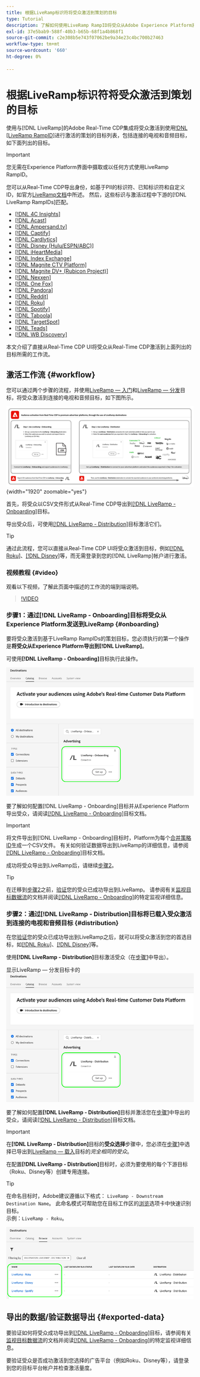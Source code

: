 ```yaml
---
title: 根据LiveRamp标识符将受众激活到策划的目标
type: Tutorial
description: 了解如何使用LiveRamp RampID将受众从Adobe Experience Platform激活到连接的电视和音频目标以及其他集成。
exl-id: 37e5bab9-588f-40b3-b65b-68f1a4b868f1
source-git-commit: c2e308b5e743f07062be9a34e23c4bc700b27463
workflow-type: tm+mt
source-wordcount: '660'
ht-degree: 0%

---
```


# 根据LiveRamp标识符将受众激活到策划的目标

使用与[!DNL LiveRamp]的Adobe Real-Time CDP集成将受众激活到使用[!DNL [LiveRamp RampID]](https://docs.liveramp.com/connect/en/interpreting-rampid,-liveramp-s-people-based-identifier.html)进行激活的策划的目标列表，包括连接的电视和音频目标，如下面列出的目标。

>[!IMPORTANT]
>
>您无需在Experience Platform界面中摄取或以任何方式使用LiveRamp RampID。
>
> 您可以从Real-Time CDP导出身份，如基于PII的标识符、已知标识符和自定义ID，如官方[LiveRamp文档](https://docs.liveramp.com/connect/en/identity-and-identifier-terms-and-concepts.html#known-identifiers)中所述。 然后，这些标识与激活过程中下游的[!DNL LiveRamp RampIDs]匹配。


* [[!DNL 4C Insights]](#insights)
* [[!DNL Acast]](#acast)
* [[!DNL Ampersand.tv]](#ampersand-tv)
* [[!DNL Captify]](#captify)
* [[!DNL Cardlytics]](#cardlytics)
* [[!DNL Disney (Hulu/ESPN/ABC)]](#disney)
* [[!DNL iHeartMedia]](#iheartmedia)
* [[!DNL Index Exchange]](#index-exchange)
* [[!DNL Magnite CTV Platform]](#magnite)
* [[!DNL Magnite DV+ (Rubicon Project)]](#magnite-dv)
* [[!DNL Nexxen]](#nexxen)
* [[!DNL One Fox]](#fox)
* [[!DNL Pandora]](#pandora)
* [[!DNL Reddit]](#reddit)
* [[!DNL Roku]](#roku)
* [[!DNL Spotify]](#spotify)
* [[!DNL Taboola]](#taboola)
* [[!DNL TargetSpot]](#targetspot)
* [[!DNL Teads]](#teads)
* [[!DNL WB Discovery]](#wb-discovery)

本文介绍了直接从Real-Time CDP UI将受众从Real-Time CDP激活到上面列出的目标所需的工作流。

## 激活工作流 {#workflow}

您可以通过两个步骤的流程，并使用[LiveRamp — 入门](../catalog/advertising/liveramp-onboarding.md)和[LiveRamp — 分发](../catalog/advertising/liveramp-distribution.md)目标，将受众激活到连接的电视和音频目标，如下图所示。

![显示通过LiveRamp将受众从Real-Time CDP激活到策划目标的工作流的图表。](../assets/ui/activate-curated-destinations-liveramp/workflow-diagram.png){width="1920" zoomable="yes"}

首先，将受众以CSV文件形式从Real-Time CDP导出到[[!DNL LiveRamp - Onboarding]](../catalog/advertising/liveramp-onboarding.md)目标。

导出受众后，可使用[[!DNL LiveRamp - Distribution]](../catalog/advertising/liveramp-distribution.md)目标激活它们。

>[!TIP]
>
>通过此流程，您可以直接从Real-Time CDP UI将受众激活到目标，例如[[!DNL Roku]](../catalog/advertising/liveramp-distribution.md#roku)、[[!DNL Disney]](../catalog/advertising/liveramp-distribution.md#disney)等，而无需登录到您的[!DNL LiveRamp]帐户进行激活。

### 视频教程 {#video}

观看以下视频，了解此页面中描述的工作流的端到端说明。

>[!VIDEO](https://video.tv.adobe.com/v/3425367)

### 步骤1：通过[!DNL LiveRamp - Onboarding]目标将受众从Experience Platform发送到LiveRamp {#onboarding}

要将受众激活到基于LiveRamp RampIDs的策划目标，您必须执行的第一个操作是&#x200B;**将受众从Experience Platform导出到[!DNL LiveRamp]**。

可使用&#x200B;**[!DNL LiveRamp - Onboarding]**&#x200B;目标执行此操作。

![显示LiveRamp — 登录目标卡的Experience PlatformUI图像](../assets/ui/activate-curated-destinations-liveramp/liveramp-onboarding-catalog.png)

要了解如何配置[!DNL LiveRamp - Onboarding]目标并从Experience Platform导出受众，请阅读[[!DNL LiveRamp - Onboarding]](../catalog/advertising/liveramp-onboarding.md)目标文档。

>[!IMPORTANT]
>
>将文件导出到[!DNL LiveRamp - Onboarding]目标时，Platform为每个[合并策略ID](../../profile/merge-policies/overview.md)生成一个CSV文件。 有关如何验证数据导出到LiveRamp的详细信息，请参阅[[!DNL LiveRamp - Onboarding]](../catalog/advertising/liveramp-onboarding.md)目标文档。


成功将受众导出到LiveRamp后，请继续[步骤2](#distribution)。

>[!TIP]
>
>在迁移到[步骤2](#distribution)之前，[验证](../catalog/advertising/liveramp-onboarding.md#exported-data)您的受众已成功导出到LiveRamp。 请参阅有关[监视目标数据流](../../dataflows/ui/monitor-destinations.md#dataflow-runs-for-batch-destinations)的文档并阅读[[!DNL LiveRamp - Onboarding]](../catalog/advertising/liveramp-onboarding.md#exported-data)的特定监视详细信息。

### 步骤2：通过[!DNL LiveRamp - Distribution]目标将已载入受众激活到连接的电视和音频目标 {#distribution}

在您[验证](../catalog/advertising/liveramp-onboarding.md#exported-data)您的受众已成功导出到LiveRamp之后，就可以将受众激活到您的首选目标，如[[!DNL Roku]](../catalog/advertising/liveramp-distribution.md#roku)、[[!DNL Disney]](../catalog/advertising/liveramp-distribution.md#disney)等。

使用&#x200B;**[!DNL LiveRamp - Distribution]**&#x200B;目标激活受众（在[步骤1](#onboarding)中导出）。

显示LiveRamp — 分发目标卡的![Experience PlatformUI图像](../assets/ui/activate-curated-destinations-liveramp/liveramp-distribution-catalog.png)

要了解如何配置&#x200B;**[!DNL LiveRamp - Distribution]**&#x200B;目标并激活您在[步骤1](#onboarding)中导出的受众，请阅读[[!DNL LiveRamp - Distribution]](../catalog/advertising/liveramp-distribution.md)目标文档。

>[!IMPORTANT]
>
>在&#x200B;**[!DNL LiveRamp - Distribution]**&#x200B;目标的&#x200B;**受众选择**&#x200B;步骤中，您必须在[步骤1](#onboarding)中选择已导出到[LiveRamp — 载入](../catalog/advertising/liveramp-onboarding.md)目标的&#x200B;*完全相同的受众*。

在配置&#x200B;**[!DNL LiveRamp - Distribution]**&#x200B;目标时，必须为要使用的每个下游目标（Roku、Disney等）创建专用连接。

>[!TIP]
>
>在命名目标时，Adobe建议遵循以下格式： `LiveRamp - Downstream Destination Name`。 此命名模式可帮助您在目标工作区的[浏览](../ui/destinations-workspace.md#browse)选项卡中快速识别目标。
><br>
>示例：`LiveRamp - Roku`。

![显示多个LiveRamp目标的Platform UI屏幕截图。](../assets/ui/activate-curated-destinations-liveramp/liveramp-naming.png)

## 导出的数据/验证数据导出 {#exported-data}

要验证如何将受众成功导出到[[!DNL LiveRamp - Onboarding]](../catalog/advertising/liveramp-onboarding.md)目标，请参阅有关[监视目标数据流](../../dataflows/ui/monitor-destinations.md#dataflow-runs-for-batch-destinations)的文档并阅读[[!DNL LiveRamp - Onboarding]](../catalog/advertising/liveramp-onboarding.md#exported-data)的特定监视详细信息。

要验证受众是否成功激活到您选择的广告平台（例如Roku、Disney等），请登录到您的目标平台帐户并检查激活量度。
